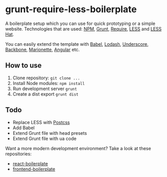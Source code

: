 # grunt-require-less-boilerplate
A boilerplate setup which you can use for quick prototyping or a simple website. Technologies that are used: [NPM](https://www.npmjs.com), [Grunt](https://gruntjs.com/), [Require](https://requirejs.org), [LESS](http://lesscss.org) and [LESS Hat](http://lesshat.madebysource.com).

You can easily extend the template with [Babel](https://babeljs.io), [Lodash](https://lodash.com), [Underscore](http://underscorejs.org), [Backbone](http://backbonejs.org),
[Marionette](http://marionettejs.com), [Angular](https://angularjs.org) etc.

## How to use
1. Clone repository: `git clone ...`
2. Install Node modules: `npm install`
3. Run development server `grunt`
4. Create a dist export `grunt dist`

## Todo
* Replace LESS with [Postcss](https://github.com/postcss/postcss)
* Add Babel
* Extend Grunt file with head presets
* Extend Grunt file with ua code

Want a more modern development environment? Take a look at these repositories:
* [react-boilerplate](https://github.com/mxstbr/react-boilerplate)
* [frontend-boilerplate](https://github.com/tj/frontend-boilerplate)
